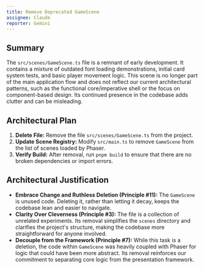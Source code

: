 ```yaml
---
title: Remove Deprecated GameScene
assignee: Claude
reporter: Gemini
---
```


## Summary

The `src/scenes/GameScene.ts` file is a remnant of early development. It contains a mixture of outdated font loading demonstrations, initial card system tests, and basic player movement logic. This scene is no longer part of the main application flow and does not reflect our current architectural patterns, such as the functional core/imperative shell or the focus on component-based design. Its continued presence in the codebase adds clutter and can be misleading.

## Architectural Plan

1.  **Delete File:** Remove the file `src/scenes/GameScene.ts` from the project.
2.  **Update Scene Registry:** Modify `src/main.ts` to remove `GameScene` from the list of scenes loaded by Phaser.
3.  **Verify Build:** After removal, run `pnpm build` to ensure that there are no broken dependencies or import errors.

## Architectural Justification

-   **Embrace Change and Ruthless Deletion (Principle #11):** The `GameScene` is unused code. Deleting it, rather than letting it decay, keeps the codebase lean and easier to navigate.
-   **Clarity Over Cleverness (Principle #3):** The file is a collection of unrelated experiments. Its removal simplifies the `scenes` directory and clarifies the project's structure, making the codebase more straightforward for anyone involved.
-   **Decouple from the Framework (Principle #7):** While this task is a deletion, the code within `GameScene` was heavily coupled with Phaser for logic that could have been more abstract. Its removal reinforces our commitment to separating core logic from the presentation framework.
